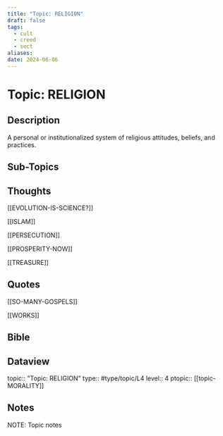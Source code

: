```yaml
---
title: "Topic: RELIGION"
draft: false
tags:
  - cult
  - creed
  - sect
aliases: 
date: 2024-06-06
---
```

# Topic: RELIGION
## Description
A personal or institutionalized system of religious attitudes, beliefs, and practices.

## Sub-Topics


## Thoughts
[[EVOLUTION-IS-SCIENCE?]]

[[ISLAM]]

[[PERSECUTION]]

[[PROSPERITY-NOW]]

[[TREASURE]]

## Quotes
[[SO-MANY-GOSPELS]]

[[WORKS]]

## Bible

## Dataview
topic:: "Topic: RELIGION"
type:: #type/topic/L4
level:: 4
ptopic:: [[topic-MORALITY]]

## Notes
NOTE: Topic notes
